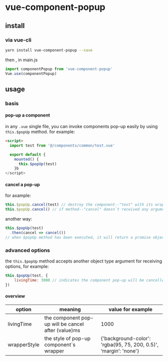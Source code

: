 # vue-component-popup

## install
### via vue-cli
``` bash
yarn install vue-component-popup --save
```
then , in main.js
``` javascript
import componentPopup from 'vue-component-popup'
Vue.use(componentPopup)
```
## usage
### basis
#### pop-up a component
in any ``` .vue ``` single file, you can invoke components pop-up easily by using ``` this.$popUp ```  method. for example: 
``` html
<script>
  import test from '@/components/common/test.vue'

  export default {
    mounted() {
      this.$popUp(test)
    }b
</script>
```
#### cancel a pop-up
for axample:
``` javascript
this.$popUp.cancel(test) // destroy the component--"test" with its wrapper.
this.$popUp.cancel() // if method--"cancel" doesn`t received any argument, it will destroy the lastest popped component.
```
another way:
``` javascript
this.$popUp(test)
  .then(cancel => cancel())
// when $popUp method has been executed, it will return a promise object, and a cancel function will be passed to its callback function. This cancel function is same as this.$popUp.cancel .
```

### advanced options
the ``` this.$popUp ``` method accepts another object type argument for receiving options,
for example:
``` javascript
this.$popUp(test, {
	livingTime: 3000 // indicates the component pop-up will be cancelled after 3000ms.
})
```
#### overview
| option    |  meaning | value for example |
| --------- | -------- | -------- |
| livingTime  | the component pop-up will be cancel after (value)ms | 1000 |
| wrapperStyle | the style of pop-up component`s wrapper| {'background-color': 'rgba(95, 75, 200, 0.5)', ‘margin’: 'none'} |
